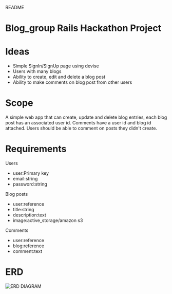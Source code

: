 README

# Blog_group Rails Hackathon Project

# Ideas

- Simple SignIn/SignUp page using devise
- Users with many blogs
- Ability to create, edit and delete a blog post
- Ability to make comments on blog post from other users

# Scope

A simple web app that can create, update and delete blog entries, each blog post has an associated user id. Comments have a user id and blog id attached. Users should be able to comment on posts they didn't create. 

# Requirements

Users

- user:Primary key
- email:string
- password:string

Blog posts

- user:reference
- title:string
- description:text
- image:active_storage/amazon s3

Comments

- user:reference
- blog:reference
- comment:text


# ERD
![ERD DIAGRAM](link-to-image)
